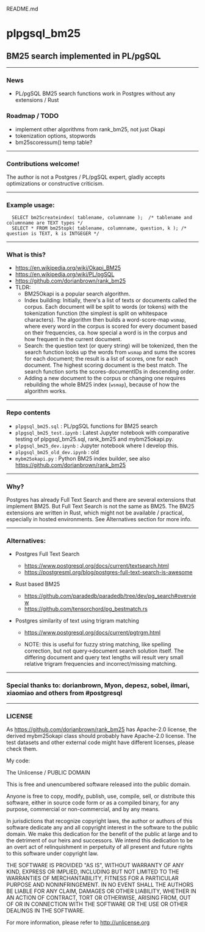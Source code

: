 README.md

# plpgsql_bm25
## BM25 search implemented in PL/pgSQL

----
### News
 - PL/pgSQL BM25 search functions work in Postgres without any extensions / Rust

### Roadmap / TODO
 - implement other algorithms from rank_bm25, not just Okapi
 - tokenization options, stopwords
 - bm25scoressum() temp table?

----
### Contributions welcome!
The author is not a Postgres / PL/pgSQL expert, gladly accepts optimizations or constructive criticism.

----
###   Example usage:

```plpgsql
  SELECT bm25createindex( tablename, columnname );  /* tablename and columnname are TEXT types */
  SELECT * FROM bm25topk( tablename, columnname, question, k ); /* question is TEXT, k is INTGEGER */
```

----
### What is this?
 - https://en.wikipedia.org/wiki/Okapi_BM25
 - https://en.wikipedia.org/wiki/PL/pgSQL
 - https://github.com/dorianbrown/rank_bm25
 - TLDR:
    - BM25Okapi is a popular search algorithm.
    - Index building: Initially, there's a list of texts or documents called the corpus. Each document will be split to words (or tokens) with the tokenization function (the simplest is split on whitespace characters). The algorithm then builds a word-score-map ```wsmap```, where every word in the corpus is scored for every document based on their frequencies, ca. how special a word is in the corpus and how frequent in the current document.
    - Search: the question text (or query string) will be tokenized, then the search function looks up the words from ```wsmap``` and sums the scores for each document; the result is a list of scores, one for each document. The highest scoring document is the best match. The search function sorts the scores-documentIDs in descending order.
    - Adding a new document to the corpus or changing one requires rebuilding the whole BM25 index (```wsmap```), because of how the algorithm works.

----
### Repo contents
 - ```plpgsql_bm25.sql``` : PL/pgSQL functions for BM25 search
 - ```plpgsql_bm25_test.ipynb``` : Latest Jupyter notebook with comparative testing of plpgsql_bm25.sql, rank_bm25 and mybm25okapi.py.
 - ```plpgsql_bm25_dev.ipynb``` : Jupyter notebook where I develop this.
 - ```plpgsql_bm25_old_dev.ipynb``` : old
 - ```mybm25okapi.py``` : Python BM25 index builder, see also https://github.com/dorianbrown/rank_bm25

----
### Why?
Postgres has already Full Text Search and there are several extensions that implement BM25. But Full Text Search is not the same as BM25. The BM25 extensions are written in Rust, which might not be available / practical, especially in hosted environments. See Alternatives section for more info.

----
### Alternatives:

 - Postgres Full Text Search
   - https://www.postgresql.org/docs/current/textsearch.html
   - https://postgresml.org/blog/postgres-full-text-search-is-awesome


 - Rust based BM25
   - https://github.com/paradedb/paradedb/tree/dev/pg_search#overview
   - https://github.com/tensorchord/pg_bestmatch.rs


 - Postgres similarity of text using trigram matching
   - https://www.postgresql.org/docs/current/pgtrgm.html

   - NOTE: this is useful for fuzzy string matching, like spelling correction, but not query->document search solution itself.
The differing document and query text lengths will result very small relative trigram frequencies and incorrect/missing matching.

----
### Special thanks to: dorianbrown, Myon, depesz, sobel, ilmari, xiaomiao and others from #postgresql

----
### LICENSE

As https://github.com/dorianbrown/rank_bm25 has Apache-2.0 license, the derived mybm25okapi class should probably have Apache-2.0 license. The test datasets and other external code might have different licenses, please check them.

My code:

The Unlicense / PUBLIC DOMAIN

This is free and unencumbered software released into the public domain.

Anyone is free to copy, modify, publish, use, compile, sell, or distribute this software, either in source code form or as a compiled binary, for any purpose, commercial or non-commercial, and by any means.

In jurisdictions that recognize copyright laws, the author or authors of this software dedicate any and all copyright interest in the software to the public domain. We make this dedication for the benefit of the public at large and to the detriment of our heirs and successors. We intend this dedication to be an overt act of relinquishment in perpetuity of all present and future rights to this software under copyright law.

THE SOFTWARE IS PROVIDED "AS IS", WITHOUT WARRANTY OF ANY KIND, EXPRESS OR IMPLIED, INCLUDING BUT NOT LIMITED TO THE WARRANTIES OF MERCHANTABILITY, FITNESS FOR A PARTICULAR PURPOSE AND NONINFRINGEMENT. IN NO EVENT SHALL THE AUTHORS BE LIABLE FOR ANY CLAIM, DAMAGES OR OTHER LIABILITY, WHETHER IN AN ACTION OF CONTRACT, TORT OR OTHERWISE, ARISING FROM, OUT OF OR IN CONNECTION WITH THE SOFTWARE OR THE USE OR OTHER DEALINGS IN THE SOFTWARE.

For more information, please refer to http://unlicense.org
